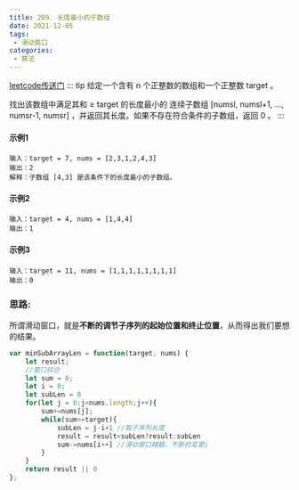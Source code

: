 ```yaml
---
title: 209. 长度最小的子数组
date: 2021-12-05
tags:
 - 滑动窗口
categories: 
 - 算法
---
```


[leetcode传送门](https://leetcode-cn.com/problems/minimum-size-subarray-sum/)
::: tip 
给定一个含有 n 个正整数的数组和一个正整数 target 。

找出该数组中满足其和 ≥ target 的长度最小的 连续子数组 [numsl, numsl+1, ..., numsr-1, numsr] ，并返回其长度。如果不存在符合条件的子数组，返回 0 。
:::

#### 示例1
```
输入：target = 7, nums = [2,3,1,2,4,3]
输出：2
解释：子数组 [4,3] 是该条件下的长度最小的子数组。
```

#### 示例2
```
输入：target = 4, nums = [1,4,4]
输出：1
```


#### 示例3
```
输入：target = 11, nums = [1,1,1,1,1,1,1,1]
输出：0
```

### 思路: 
所谓滑动窗口，就是<b>不断的调节子序列的起始位置和终止位置</b>，从而得出我们要想的结果。




``` js
var minSubArrayLen = function(target, nums) {
    let result;
    //窗口综合
    let sum = 0;
    let i = 0;
    let subLen = 0
    for(let j = 0;j<nums.length;j++){
        sum+=nums[j];
        while(sum>=target){
            subLen = j-i+1 //取子序列长度
            result = result<subLen?result:subLen
            sum-=nums[i++] //滑动窗口精髓，不断的变更i
        }
    }
    return result || 0
};
```
